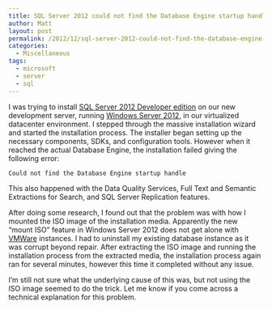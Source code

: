 ```yaml
---
title: SQL Server 2012 could not find the Database Engine startup handle
author: Matt
layout: post
permalink: /2012/12/sql-server-2012-could-not-find-the-database-engine-startup-handle/
categories:
  - Miscellaneous
tags:
  - microsoft
  - server
  - sql
---
```


I was trying to install [SQL Server 2012 Developer edition][1] on our new development server, running [Windows Server 2012][2], in our virtualized datacenter environment. I stepped through the massive installation wizard and started the installation process. The installer began setting up the necessary components, SDKs, and configuration tools. However when it reached the actual Database Engine, the installation failed giving the following error:

 [1]: http://www.microsoft.com/sqlserver/en/us/editions/2012-editions/enterprise.aspx
 [2]: http://www.microsoft.com/en-us/server-cloud/windows-server/default.aspx

    Could not find the Database Engine startup handle

This also happened with the Data Quality Services, Full Text and Semantic Extractions for Search, and SQL Server Replication features.

After doing some research, I found out that the problem was with how I mounted the ISO image of the installation media. Apparently the new “mount ISO” feature in Windows Server 2012 does not get alone with [VMWare][3] instances. I had to uninstall my existing database instance as it was corrupt beyond repair. After extracting the ISO image and running the installation process from the extracted media, the installation process again ran for several minutes, however this time it completed without any issue.

 [3]: http://www.vmware.com/

I’m still not sure what the underlying cause of this was, but not using the ISO image seemed to do the trick. Let me know if you come across a technical explanation for this problem.
